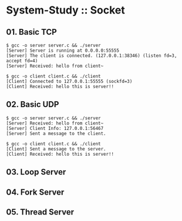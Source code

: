 # System-Study :: Socket

## 01. Basic TCP
```
$ gcc -o server server.c && ./server
[Server] Server is running at 0.0.0.0:55555
[Server] The client is connected. (127.0.0.1:38346) (listen fd=3, accept fd=4)
[Server] Received: hello from client~
```

```
$ gcc -o client client.c && ./client
[Client] Connected to 127.0.0.1:55555 (sockfd=3)
[Client] Received: hello this is server!!
```


## 02. Basic UDP
```
$ gcc -o server server.c && ./server
[Server] Received: hello from client~
[Server] Client Info: 127.0.0.1:56467
[Server] Sent a message to the client.
```

```
$ gcc -o client client.c && ./client
[Client] Sent a message to the server.
[Client] Received: hello this is server!!
```


## 03. Loop Server


## 04. Fork Server


## 05. Thread Server

